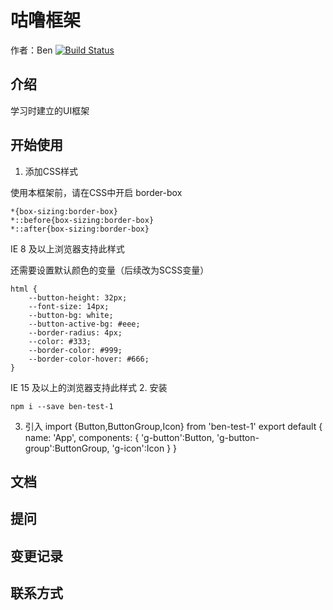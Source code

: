 # 咕噜框架

作者：Ben
[![Build Status](https://app.travis-ci.com/Accelerator97/vue-ui.svg?branch=master)](https://app.travis-ci.com/Accelerator97/vue-ui)
## 介绍

学习时建立的UI框架

## 开始使用

1. 添加CSS样式

 使用本框架前，请在CSS中开启 border-box
 
 ```
 *{box-sizing:border-box}
 *::before{box-sizing:border-box}
 *::after{box-sizing:border-box}
 ```
 IE 8 及以上浏览器支持此样式
 
 还需要设置默认颜色的变量（后续改为SCSS变量）
 ```
 html {
     --button-height: 32px;
     --font-size: 14px;
     --button-bg: white;
     --button-active-bg: #eee;
     --border-radius: 4px;
     --color: #333;
     --border-color: #999;
     --border-color-hover: #666;
 }
 ```
 IE 15 及以上的浏览器支持此样式
2. 安装
 ```
 npm i --save ben-test-1
 ```

3. 引入
import {Button,ButtonGroup,Icon} from 'ben-test-1'
export default {
  name: 'App',
  components: {
    'g-button':Button,
    'g-button-group':ButtonGroup,
    'g-icon':Icon
  }
}



## 文档

## 提问

## 变更记录

## 联系方式

